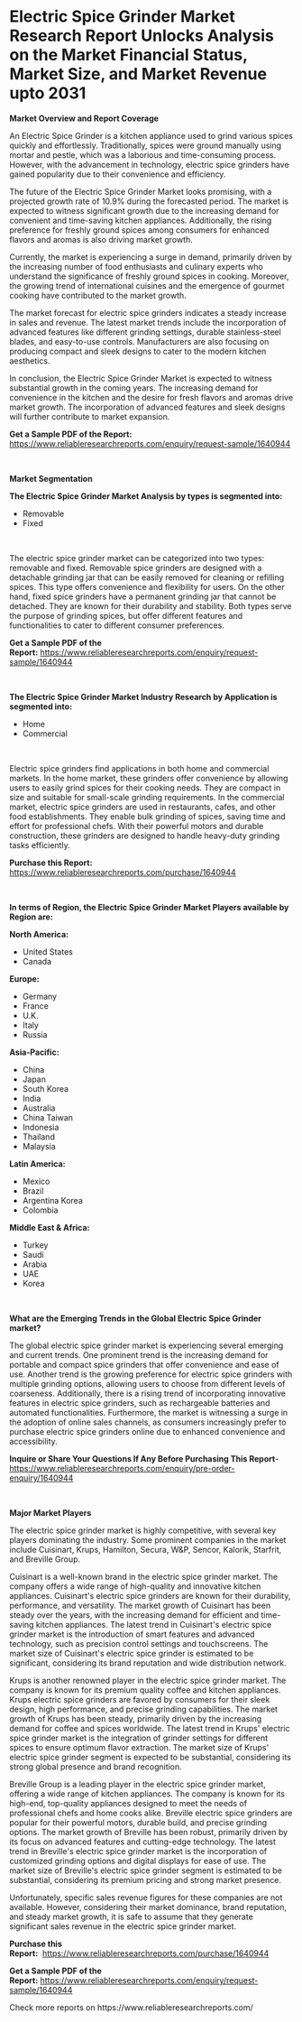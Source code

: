 <p><h1>Electric Spice Grinder Market Research Report Unlocks Analysis on the Market Financial Status, Market Size, and Market Revenue upto 2031</h1></p><p><strong>Market Overview and Report Coverage</strong></p>
<p><p>An Electric Spice Grinder is a kitchen appliance used to grind various spices quickly and effortlessly. Traditionally, spices were ground manually using mortar and pestle, which was a laborious and time-consuming process. However, with the advancement in technology, electric spice grinders have gained popularity due to their convenience and efficiency.</p><p>The future of the Electric Spice Grinder Market looks promising, with a projected growth rate of 10.9% during the forecasted period. The market is expected to witness significant growth due to the increasing demand for convenient and time-saving kitchen appliances. Additionally, the rising preference for freshly ground spices among consumers for enhanced flavors and aromas is also driving market growth.</p><p>Currently, the market is experiencing a surge in demand, primarily driven by the increasing number of food enthusiasts and culinary experts who understand the significance of freshly ground spices in cooking. Moreover, the growing trend of international cuisines and the emergence of gourmet cooking have contributed to the market growth.</p><p>The market forecast for electric spice grinders indicates a steady increase in sales and revenue. The latest market trends include the incorporation of advanced features like different grinding settings, durable stainless-steel blades, and easy-to-use controls. Manufacturers are also focusing on producing compact and sleek designs to cater to the modern kitchen aesthetics.</p><p>In conclusion, the Electric Spice Grinder Market is expected to witness substantial growth in the coming years. The increasing demand for convenience in the kitchen and the desire for fresh flavors and aromas drive market growth. The incorporation of advanced features and sleek designs will further contribute to market expansion.</p></p>
<p><strong>Get a Sample PDF of the Report:</strong> <a href="https://www.reliableresearchreports.com/enquiry/request-sample/1640944">https://www.reliableresearchreports.com/enquiry/request-sample/1640944</a></p>
<p>&nbsp;</p>
<p><strong>Market Segmentation</strong></p>
<p><strong>The Electric Spice Grinder Market Analysis by types is segmented into:</strong></p>
<p><ul><li>Removable</li><li>Fixed</li></ul></p>
<p>&nbsp;</p>
<p><p>The electric spice grinder market can be categorized into two types: removable and fixed. Removable spice grinders are designed with a detachable grinding jar that can be easily removed for cleaning or refilling spices. This type offers convenience and flexibility for users. On the other hand, fixed spice grinders have a permanent grinding jar that cannot be detached. They are known for their durability and stability. Both types serve the purpose of grinding spices, but offer different features and functionalities to cater to different consumer preferences.</p></p>
<p><strong>Get a Sample PDF of the Report:</strong>&nbsp;<a href="https://www.reliableresearchreports.com/enquiry/request-sample/1640944">https://www.reliableresearchreports.com/enquiry/request-sample/1640944</a></p>
<p>&nbsp;</p>
<p><strong>The Electric Spice Grinder Market Industry Research by Application is segmented into:</strong></p>
<p><ul><li>Home</li><li>Commercial</li></ul></p>
<p>&nbsp;</p>
<p><p>Electric spice grinders find applications in both home and commercial markets. In the home market, these grinders offer convenience by allowing users to easily grind spices for their cooking needs. They are compact in size and suitable for small-scale grinding requirements. In the commercial market, electric spice grinders are used in restaurants, cafes, and other food establishments. They enable bulk grinding of spices, saving time and effort for professional chefs. With their powerful motors and durable construction, these grinders are designed to handle heavy-duty grinding tasks efficiently.</p></p>
<p><strong>Purchase this Report:</strong>&nbsp; <a href="https://www.reliableresearchreports.com/purchase/1640944">https://www.reliableresearchreports.com/purchase/1640944</a></p>
<p>&nbsp;</p>
<p><strong>In terms of Region, the Electric Spice Grinder Market Players available by Region are:</strong></p>
<p>
    <p> <strong> North America: </strong>
        <ul>
            <li>United States</li>
            <li>Canada</li>
        </ul>
        </p> 
    <p> <strong> Europe: </strong>
        <ul>
            <li>Germany</li>
            <li>France</li>
            <li>U.K.</li>
            <li>Italy</li>
            <li>Russia</li>
        </ul>
        </p> 
    <p> <strong> Asia-Pacific: </strong>
        <ul>
            <li>China</li>
            <li>Japan</li>
            <li>South Korea</li>
            <li>India</li>
            <li>Australia</li>
            <li>China Taiwan</li>
            <li>Indonesia</li>
            <li>Thailand</li>
            <li>Malaysia</li>
        </ul>
        </p> 
    <p> <strong> Latin America: </strong>
        <ul>
            <li>Mexico</li>
            <li>Brazil</li>
            <li>Argentina Korea</li>
            <li>Colombia</li>
        </ul>
        </p> 
    <p> <strong> Middle East & Africa: </strong>
        <ul>
            <li>Turkey</li>
            <li>Saudi</li>
            <li>Arabia</li>
            <li>UAE</li>
            <li>Korea</li>
        </ul>
    </p>
    </p>
<p>&nbsp;</p>
<p><strong>What are the Emerging Trends in the Global Electric Spice Grinder market?</strong></p>
<p><p>The global electric spice grinder market is experiencing several emerging and current trends. One prominent trend is the increasing demand for portable and compact spice grinders that offer convenience and ease of use. Another trend is the growing preference for electric spice grinders with multiple grinding options, allowing users to choose from different levels of coarseness. Additionally, there is a rising trend of incorporating innovative features in electric spice grinders, such as rechargeable batteries and automated functionalities. Furthermore, the market is witnessing a surge in the adoption of online sales channels, as consumers increasingly prefer to purchase electric spice grinders online due to enhanced convenience and accessibility.</p></p>
<p><strong>Inquire or Share Your Questions If Any Before Purchasing This Report</strong>- <a href="https://www.reliableresearchreports.com/enquiry/pre-order-enquiry/1640944">https://www.reliableresearchreports.com/enquiry/pre-order-enquiry/1640944</a></p>
<p>&nbsp;</p>
<p><strong>Major Market Players</strong></p>
<p><p>The electric spice grinder market is highly competitive, with several key players dominating the industry. Some prominent companies in the market include Cuisinart, Krups, Hamilton, Secura, W&P, Sencor, Kalorik, Starfrit, and Breville Group. </p><p>Cuisinart is a well-known brand in the electric spice grinder market. The company offers a wide range of high-quality and innovative kitchen appliances. Cuisinart's electric spice grinders are known for their durability, performance, and versatility. The market growth of Cuisinart has been steady over the years, with the increasing demand for efficient and time-saving kitchen appliances. The latest trend in Cuisinart's electric spice grinder market is the introduction of smart features and advanced technology, such as precision control settings and touchscreens. The market size of Cuisinart's electric spice grinder is estimated to be significant, considering its brand reputation and wide distribution network.</p><p>Krups is another renowned player in the electric spice grinder market. The company is known for its premium quality coffee and kitchen appliances. Krups electric spice grinders are favored by consumers for their sleek design, high performance, and precise grinding capabilities. The market growth of Krups has been steady, primarily driven by the increasing demand for coffee and spices worldwide. The latest trend in Krups' electric spice grinder market is the integration of grinder settings for different spices to ensure optimum flavor extraction. The market size of Krups' electric spice grinder segment is expected to be substantial, considering its strong global presence and brand recognition.</p><p>Breville Group is a leading player in the electric spice grinder market, offering a wide range of kitchen appliances. The company is known for its high-end, top-quality appliances designed to meet the needs of professional chefs and home cooks alike. Breville electric spice grinders are popular for their powerful motors, durable build, and precise grinding options. The market growth of Breville has been robust, primarily driven by its focus on advanced features and cutting-edge technology. The latest trend in Breville's electric spice grinder market is the incorporation of customized grinding options and digital displays for ease of use. The market size of Breville's electric spice grinder segment is estimated to be substantial, considering its premium pricing and strong market presence.</p><p>Unfortunately, specific sales revenue figures for these companies are not available. However, considering their market dominance, brand reputation, and steady market growth, it is safe to assume that they generate significant sales revenue in the electric spice grinder market.</p></p>
<p><strong>Purchase this Report:</strong>&nbsp;&nbsp;<a href="https://www.reliableresearchreports.com/purchase/1640944">https://www.reliableresearchreports.com/purchase/1640944</a></p>
<p></p>
<p><strong>Get a Sample PDF of the Report:</strong>&nbsp;<a href="https://www.reliableresearchreports.com/enquiry/request-sample/1640944">https://www.reliableresearchreports.com/enquiry/request-sample/1640944</a></p>
<p>Check more reports on https://www.reliableresearchreports.com/</p>